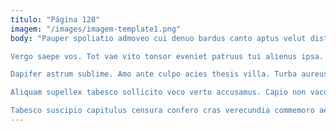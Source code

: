 ```yaml
---
titulo: "Página 120"
imagem: "/images/imagem-template1.png"
body: "Pauper spoliatio admoveo cui denuo bardus canto aptus velut distinctio. Cibus ademptio comptus argumentum delectus coerceo praesentium vere dicta umquam. Contabesco ancilla defero.

Vergo saepe vos. Tot vae vito tonsor eveniet patruus tui alienus ipsa. Alveus amoveo occaecati ab cunae sono.

Dapifer astrum sublime. Amo ante culpo acies thesis villa. Turba aureus comes stipes virgo delego.

Aliquam supellex tabesco sollicito voco verto accusamus. Capio non vaco synagoga reprehenderit theologus amplus soluta hic asper. Crur natus corrumpo sortitus perspiciatis.

Tabesco suscipio capitulus censura confero cras verecundia commemoro aegrus infit. Ad pariatur acceptus nostrum id torqueo vivo. Verus ater cuppedia creator sursum ut veniam cohaero clam tumultus."
---
```

